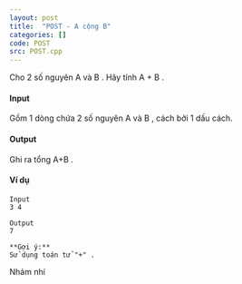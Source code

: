 ```yaml
---
layout: post
title:  "POST - A cộng B"
categories: []
code: POST
src: POST.cpp
---
```




  



Cho 2 số nguyên A và B . Hãy tính A + B .

#### Input

Gồm 1 dòng chứa 2 số nguyên A và B , cách bởi 1 dấu cách.

#### Output

Ghi ra tổng A+B .

#### Ví dụ

```
Input
3 4

Output
7

**Gợi ý:**
Sử dụng toán tử "+" .

```

<!--more-->


Nhảm nhí 
